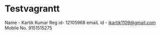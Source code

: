 # Testvagrantt
Name - Kartik Kumar
Reg id-  12105968
emaiL id - ikartik1109@gmail.com
Mobile No. 9151515275
